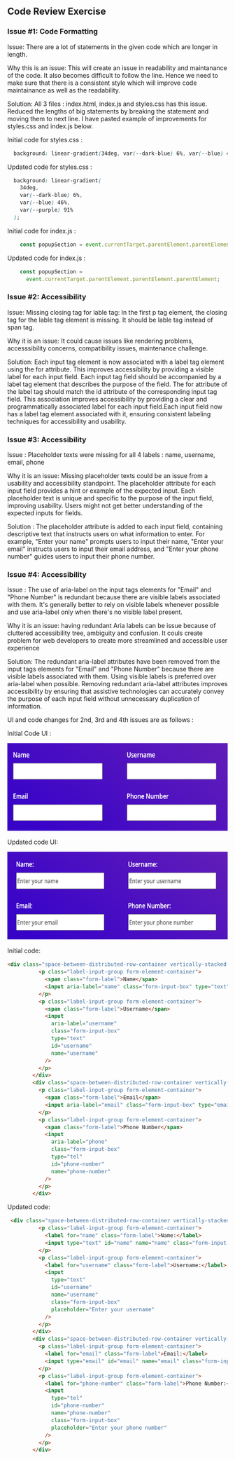 ## Code Review Exercise

### Issue #1: Code Formatting

Issue: There are a lot of statements in the given code which are longer in length.

Why this is an issue: This will create an issue in readability and maintanance of the code. It also becomes difficult to follow the line. Hence we need to make sure that there is a consistent style which will improve code maintainance as well as the readability.

Solution: All 3 files : index.html, index.js and styles.css has this issue. Reduced the lengths of big statements by breaking the statement and moving them to next line. I have pasted example of improvements for styles.css and index.js below.

Initial code for styles.css :

```css
  background: linear-gradient(34deg, var(--dark-blue) 6%, var(--blue) 46%, var(--purple) 91%);
```

Updated code for styles.css :

```css
  background: linear-gradient(
    34deg,
    var(--dark-blue) 6%,
    var(--blue) 46%,
    var(--purple) 91%
  );
```
Initial code for index.js :

```javascript
    const popupSection = event.currentTarget.parentElement.parentElement.parentElement;
```

Updated code for index.js :

```javascript
    const popupSection =
      event.currentTarget.parentElement.parentElement.parentElement;
```


### Issue #2: Accessibility

Issue: Missing closing tag for lable tag: In the first p tag element, the closing tag for the lable tag element is missing. It should be lable tag instead of span tag. 

Why it is an issue: It could cause issues like rendering problems, accesssibility concerns, compatibility issues, maintenance challenge.

Solution: Each input tag element is now associated with a label tag element using the for attribute. This improves accessibility by providing a visible label for each input field. Each input tag field should be accompanied by a label tag element that describes the purpose of the field. The for attribute of the label tag should match the id attribute of the corresponding input tag field. This association improves accessibility by providing a clear and programmatically associated label for each input field.Each input field now has a label tag element associated with it, ensuring consistent labeling techniques for accessibility and usability.



### Issue #3: Accessibility

Issue : Placeholder texts were missing for all 4 labels : name, username, email, phone

Why it is an issue: Missing placeholder texts could be an issue from a usability and accessibility standpoint. The placeholder attribute for each input field provides a hint or example of the expected input. Each placeholder text is unique and specific to the purpose of the input field, improving usability. Users might not get better understanding of the expected inputs for fields.

Solution : The placeholder attribute is added to each input field, containing descriptive text that instructs users on what information to enter. For example, "Enter your name" prompts users to input their name, "Enter your email" instructs users to input their email address, and "Enter your phone number" guides users to input their phone number.


### Issue #4: Accessibility


Issue : The use of aria-label on the input tags elements for "Email" and "Phone Number" is redundant because there are visible labels associated with them. It's generally better to rely on visible labels whenever possible and use aria-label only when there's no visible label present.

Why it is an issue: having redundant Aria labels can be issue because of cluttered accessibility tree, ambiguity and confusion. It couls create problem for web developers to create more streamlined and accessible user experience

Solution: The redundant aria-label attributes have been removed from the input tags elements for "Email" and "Phone Number" because there are visible labels associated with them. Using visible labels is preferred over aria-label when possible. Removing redundant aria-label attributes improves accessibility by ensuring that assistive technologies can accurately convey the purpose of each input field without unnecessary duplication of information.


UI and code changes for 2nd, 3rd and 4th issues are as follows : 


Initial Code UI : 
 


<img src="../images/before_label.png" height=200 alt="screenshot showing an aaccessibility issue on the image with the close button">

Updated code UI: 
 

 
<img src="../images/after_label.png" height=200 alt="screenshot showing an aaccessibility issue on the image with the close button">

Initial code:

```html
<div class="space-between-distributed-row-container vertically-stacked-sm-screen-container">
          <p class="label-input-group form-element-container">
            <span class="form-label">Name</span>
            <input aria-label="name" class="form-input-box" type="text" id="name" name="name" />
          </p>
          <p class="label-input-group form-element-container">
            <span class="form-label">Username</span>
            <input
              aria-label="username"
              class="form-input-box"
              type="text"
              id="username"
              name="username"
            />
          </p>
        </div>
        <div class="space-between-distributed-row-container vertically-stacked-sm-screen-container">
          <p class="label-input-group form-element-container">
            <span class="form-label">Email</span>
            <input aria-label="email" class="form-input-box" type="email" id="email" name="email" />
          </p>
          <p class="label-input-group form-element-container">
            <span class="form-label">Phone Number</span>
            <input
              aria-label="phone"
              class="form-input-box"
              type="tel"
              id="phone-number"
              name="phone-number"
            />
          </p>
        </div>
```

Updated code:

```html
 <div class="space-between-distributed-row-container vertically-stacked-sm-screen-container">
          <p class="label-input-group form-element-container">
            <label for="name" class="form-label">Name:</label>
            <input type="text" id="name" name="name" class="form-input-box" placeholder="Enter your name" />
          </p>
          <p class="label-input-group form-element-container">
            <label for="username" class="form-label">Username:</label>
            <input
              type="text"
              id="username"
              name="username"
              class="form-input-box"
              placeholder="Enter your username"
            />
          </p>          
        </div>
        <div class="space-between-distributed-row-container vertically-stacked-sm-screen-container">
          <p class="label-input-group form-element-container">
            <label for="email" class="form-label">Email:</label>
            <input type="email" id="email" name="email" class="form-input-box" placeholder="Enter your email" />
          </p>
          <p class="label-input-group form-element-container">
            <label for="phone-number" class="form-label">Phone Number:</label>
            <input
              type="tel"
              id="phone-number"
              name="phone-number"
              class="form-input-box"
              placeholder="Enter your phone number"
            />
          </p>
        </div>
```